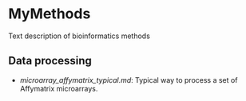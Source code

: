 # MyMethods
Text description of bioinformatics methods


## Data processing 

 - _microarray_affymatrix_typical.md_: Typical way to process a set of Affymatrix microarrays. 
